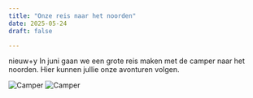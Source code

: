```yaml
---
title: "Onze reis naar het noorden"
date: 2025-05-24
draft: false

---
```


nieuw+y
In juni gaan we een grote reis maken met de camper naar het noorden. Hier kunnen jullie onze avonturen volgen. 

![Camper](/images/camper.jpg)
![Camper](/images/camper2.jpg)

